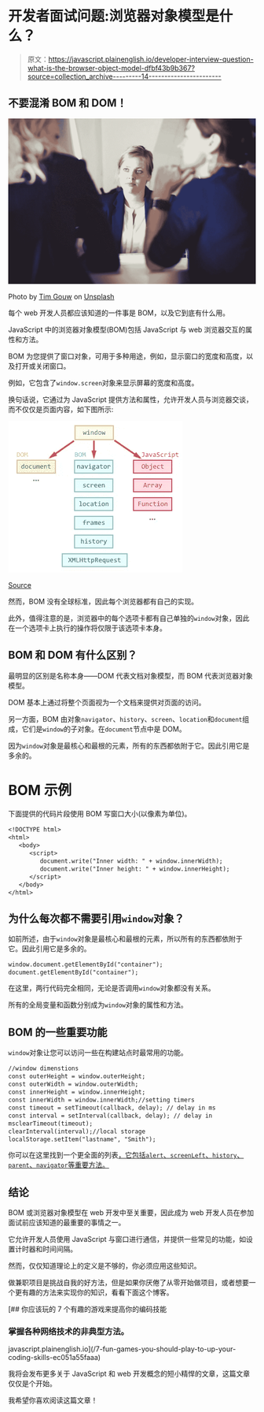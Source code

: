 # 开发者面试问题:浏览器对象模型是什么？

> 原文：<https://javascript.plainenglish.io/developer-interview-question-what-is-the-browser-object-model-dfbf43b9b367?source=collection_archive---------14----------------------->

## 不要混淆 BOM 和 DOM！

![](img/6c69d378837b63d9af96560a8c19ed81.png)

Photo by [Tim Gouw](https://unsplash.com/@punttim?utm_source=medium&utm_medium=referral) on [Unsplash](https://unsplash.com?utm_source=medium&utm_medium=referral)

每个 web 开发人员都应该知道的一件事是 BOM，以及它到底有什么用。

JavaScript 中的浏览器对象模型(BOM)包括 JavaScript 与 web 浏览器交互的属性和方法。

BOM 为您提供了窗口对象，可用于多种用途，例如，显示窗口的宽度和高度，以及打开或关闭窗口。

例如，它包含了`window.screen`对象来显示屏幕的宽度和高度。

换句话说，它通过为 JavaScript 提供方法和属性，允许开发人员与浏览器交谈，而不仅仅是页面内容，如下图所示:

![](img/796d11512e010cfb00dcf5852e4c7f09.png)

[Source](https://learn.javascript.ru/article/browser-environment/windowObjects.png)

然而，BOM 没有全球标准，因此每个浏览器都有自己的实现。

此外，值得注意的是，浏览器中的每个选项卡都有自己单独的`window`对象，因此在一个选项卡上执行的操作将仅限于该选项卡本身。

## BOM 和 DOM 有什么区别？

最明显的区别是名称本身——DOM 代表文档对象模型，而 BOM 代表浏览器对象模型。

DOM 基本上通过将整个页面视为一个文档来提供对页面的访问。

另一方面，BOM 由对象`navigator`、`history`、`screen`、`location`和`document`组成，它们是`window`的子对象。在`document`节点中是 DOM。

因为`window`对象是最核心和最根的元素，所有的东西都依附于它。因此引用它是多余的。

# BOM 示例

下面提供的代码片段使用 BOM 写窗口大小(以像素为单位)。

```
<!DOCTYPE html>
<html>
   <body>
      <script>
         document.write("Inner width: " + window.innerWidth);
         document.write("Inner height: " + window.innerHeight);
      </script>
   </body>
</html>
```

## 为什么每次都不需要引用`window`对象？

如前所述，由于`window`对象是最核心和最根的元素，所以所有的东西都依附于它。因此引用它是多余的。

```
window.document.getElementById("container");
document.getElementById("container");
```

在这里，两行代码完全相同，无论是否调用`window`对象都没有关系。

所有的全局变量和函数分别成为`window`对象的属性和方法。

## BOM 的一些重要功能

`window`对象让您可以访问一些在构建站点时最常用的功能。

```
//window dimenstions
const outerHeight = window.outerHeight;
const outerWidth = window.outerWidth;
const innerHeight = window.innerHeight;
const innerWidth = window.innerWidth;//setting timers
const timeout = setTimeout(callback, delay); // delay in ms
const interval = setInterval(callback, delay); // delay in msclearTimeout(timeout);
clearInterval(interval);//local storage
localStorage.setItem("lastname", "Smith");
```

你可以在这里找到一个更全面的列表[，它包括`alert`、`screenLeft`、`history`、`parent`、`navigator`等重要方法。](https://www.w3schools.com/jsref/obj_window.asp)

## 结论

BOM 或浏览器对象模型在 web 开发中至关重要，因此成为 web 开发人员在参加面试前应该知道的最重要的事情之一。

它允许开发人员使用 JavaScript 与窗口进行通信，并提供一些常见的功能，如设置计时器和时间间隔。

然而，仅仅知道理论上的定义是不够的，你必须应用这些知识。

做兼职项目是挑战自我的好方法，但是如果你厌倦了从零开始做项目，或者想要一个更有趣的方法来实现你的知识，看看下面这个博客。

[](/7-fun-games-you-should-play-to-up-your-coding-skills-ec051a55faaa) [## 你应该玩的 7 个有趣的游戏来提高你的编码技能

### 掌握各种网络技术的非典型方法。

javascript.plainenglish.io](/7-fun-games-you-should-play-to-up-your-coding-skills-ec051a55faaa) 

我将会发布更多关于 JavaScript 和 web 开发概念的短小精悍的文章，这篇文章仅仅是个开始。

我希望你喜欢阅读这篇文章！